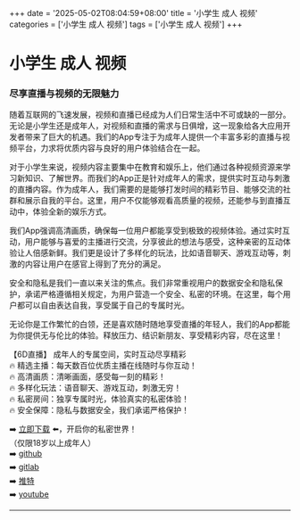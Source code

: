 +++
date = '2025-05-02T08:04:59+08:00'
title = '小学生 成人 视频'
categories = ['小学生 成人 视频']
tags = ['小学生 成人 视频']
+++

# 小学生 成人 视频

### 尽享直播与视频的无限魅力

随着互联网的飞速发展，视频和直播已经成为人们日常生活中不可或缺的一部分。无论是小学生还是成年人，对视频和直播的需求与日俱增，这一现象给各大应用开发者带来了巨大的机遇。我们的App专注于为成年人提供一个丰富多彩的直播与视频平台，力求将优质内容与良好的用户体验结合在一起。

对于小学生来说，视频内容主要集中在教育和娱乐上，他们通过各种视频资源来学习新知识、了解世界。而我们的App正是针对成年人的需求，提供实时互动与刺激的直播内容。作为成年人，我们需要的是能够打发时间的精彩节目、能够交流的社群和展示自我的平台。这里，用户不仅能够观看高质量的视频，还能参与到直播互动中，体验全新的娱乐方式。

我们App强调高清画质，确保每一位用户都能享受到极致的视频体验。通过实时互动，用户能够与喜爱的主播进行交流，分享彼此的想法与感受，这种亲密的互动体验让人倍感新鲜。我们更是设计了多样化的玩法，比如语音聊天、游戏互动等，刺激的内容让用户在感官上得到了充分的满足。

安全和隐私是我们一直以来关注的焦点。我们非常重视用户的数据安全和隐私保护，承诺严格遵循相关规定，为用户营造一个安全、私密的环境。在这里，每个用户都可以自由表达自我，享受属于自己的专属时光。

无论你是工作繁忙的白领，还是喜欢随时随地享受直播的年轻人，我们的App都能为你提供无与伦比的体验。释放压力、结识新朋友、享受精彩内容，尽在这里！

【6D直播】
成年人的专属空间，实时互动尽享精彩  
🔥 精选主播：每天数百位优质主播在线随时与你互动！  
🔥 高清画质：清晰画面，感受每一刻的精彩！  
🔥 多样化玩法：语音聊天、游戏互动，刺激无穷！  
🔥 私密房间：独享专属时光，体验真实的私密体验！  
🔥 安全保障：隐私与数据安全，我们承诺严格保护！  

➡️ [立即下载](https://down123.s3.ap-east-1.amazonaws.com/down/down.html?channelCode=blog) ⬅️，开启你的私密世界！  
（仅限18岁以上成年人）  
➡️ [github](https://aldult-live.github.io/)  
➡️ [gitlab](https://seo-09598d.gitlab.io/)  
➡️ [推特](https://x.com/wegame33)  
➡️ [youtube](https://www.youtube.com/@6Dlive)

---
